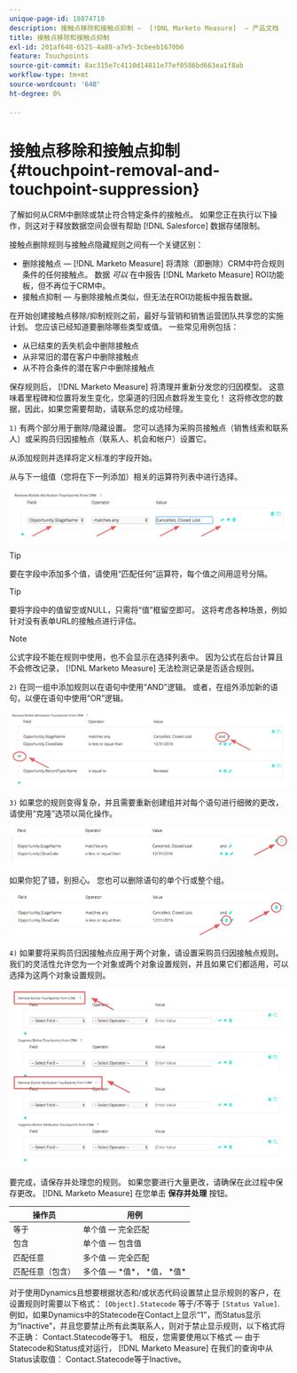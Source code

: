 ```yaml
---
unique-page-id: 18874710
description: 接触点移除和接触点抑制 —  [!DNL Marketo Measure]  — 产品文档
title: 接触点移除和接触点抑制
exl-id: 201af648-6525-4a80-a7e5-3cbeeb1670b6
feature: Touchpoints
source-git-commit: 8ac315e7c4110d14811e77ef0586bd663ea1f8ab
workflow-type: tm+mt
source-wordcount: '648'
ht-degree: 0%

---
```


# 接触点移除和接触点抑制 {#touchpoint-removal-and-touchpoint-suppression}

了解如何从CRM中删除或禁止符合特定条件的接触点。 如果您正在执行以下操作，则这对于释放数据空间会很有帮助 [!DNL Salesforce] 数据存储限制。

接触点删除规则与接触点隐藏规则之间有一个关键区别：

* 删除接触点 —  [!DNL Marketo Measure] 将清除（即删除）CRM中符合规则条件的任何接触点。 数据 _可以_ 在中报告 [!DNL Marketo Measure] ROI功能板，但不再位于CRM中。
* 接触点抑制 — 与删除接触点类似，但无法在ROI功能板中报告数据。

在开始创建接触点移除/抑制规则之前，最好与营销和销售运营团队共享您的实施计划。 您应该已经知道要删除哪些类型或值。 一些常见用例包括：

* 从已结束的丢失机会中删除接触点
* 从非常旧的潜在客户中删除接触点
* 从不符合条件的潜在客户中删除接触点

保存规则后， [!DNL Marketo Measure] 将清理并重新分发您的归因模型。 这意味着里程碑和位置将发生变化，您渠道的归因点数将发生变化！ 这将修改您的数据，因此，如果您需要帮助，请联系您的成功经理。

`1)` 有两个部分用于删除/隐藏设置。 您可以选择为采购员接触点（销售线索和联系人）或采购员归因接触点（联系人、机会和帐户）设置它。

从添加规则并选择将定义标准的字段开始。

从与下一组值（您将在下一列添加）相关的运算符列表中进行选择。

![](assets/1-1.png)

>[!TIP]
>
>要在字段中添加多个值，请使用“匹配任何”运算符，每个值之间用逗号分隔。

>[!TIP]
>
>要将字段中的值留空或NULL，只需将“值”框留空即可。 这将考虑各种场景，例如针对没有表单URL的接触点进行评估。

>[!NOTE]
>
>公式字段不能在规则中使用，也不会显示在选择列表中。 因为公式在后台计算且不会修改记录， [!DNL Marketo Measure] 无法检测记录是否适合规则。

`2)` 在同一组中添加规则以在语句中使用“AND”逻辑。
或者，在组外添加新的语句，以便在语句中使用“OR”逻辑。

![](assets/2.png)

`3)` 如果您的规则变得复杂，并且需要重新创建组并对每个语句进行细微的更改，请使用“克隆”选项以简化操作。

![](assets/3.png)

如果你犯了错，别担心。 您也可以删除语句的单个行或整个组。

![](assets/4.png)

`4)` 如果要将采购员归因接触点应用于两个对象，请设置采购员归因接触点规则。 我们的灵活性允许您为一个对象或两个对象设置规则，并且如果它们都适用，可以选择为这两个对象设置规则。

![](assets/5.png)

要完成，请保存并处理您的规则。 如果您要进行大量更改，请确保在此过程中保存更改。 [!DNL Marketo Measure] 在您单击 **保存并处理** 按钮。

| **操作员** | **用例** |
|---|---|
| 等于 | 单个值 — 完全匹配 |
| 包含 | 单个值 — 包含值 |
| 匹配任意 | 多个值 — 完全匹配 |
| 匹配任意（包含） | 多个值 —  &#42;值&#42;， &#42;值， &#42;值&#42; |

对于使用Dynamics且想要根据状态和/或状态代码设置禁止显示规则的客户，在设置规则时需要以下格式： `[Object].Statecode` 等于/不等于 `[Status Value]`. 例如，如果Dynamics中的Statecode在Contact上显示“1”，而Status显示为“Inactive”，并且您要禁止所有此类联系人，则对于禁止显示规则，以下格式将不正确： Contact.Statecode等于1。 相反，您需要使用以下格式 — 由于Statecode和Status成对运行， [!DNL Marketo Measure] 在我们的查询中从Status读取值： Contact.Statecode等于Inactive。
